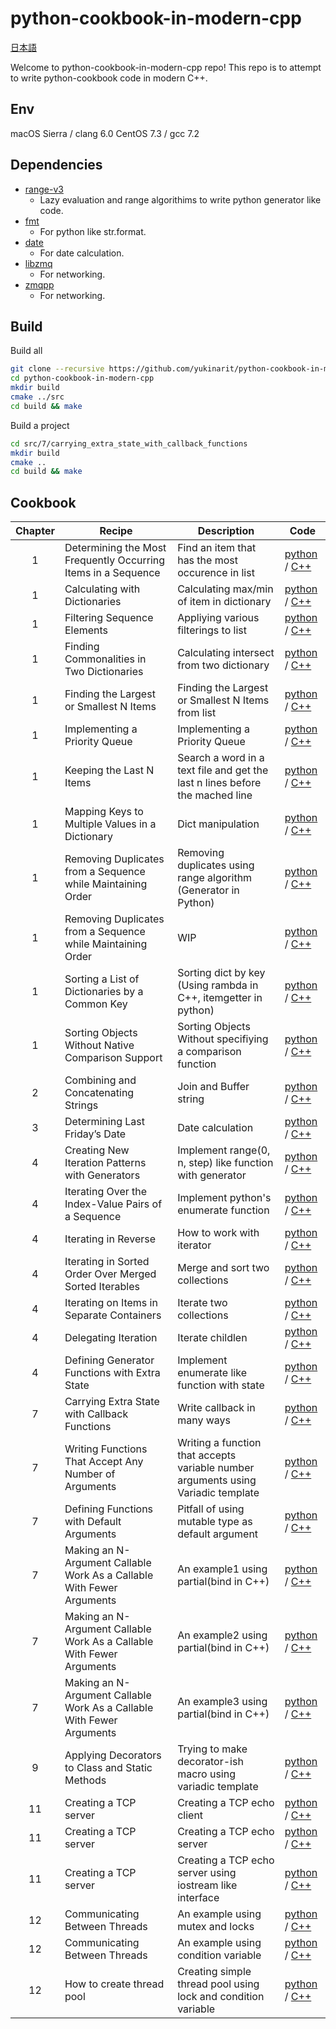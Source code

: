python-cookbook-in-modern-cpp
=============================

[日本語](README_ja.md)

Welcome to python-cookbook-in-modern-cpp repo!
This repo is to attempt to write python-cookbook code in modern C++.

## Env

macOS Sierra / clang 6.0
CentOS 7.3 / gcc 7.2

## Dependencies

* [range-v3](https://github.com/ericniebler/range-v3)
  - Lazy evaluation and range algorithims to write python generator like code.
* [fmt](https://github.com/fmtlib/fmt)
  - For python like str.format.
* [date](https://github.com/HowardHinnant/date)
  - For date calculation.
* [libzmq](https://github.com/zeromq/libzmq)
  - For networking.
* [zmqpp](https://github.com/zeromq/zmqpp)
  - For networking.

## Build

Build all
```bash
git clone --recursive https://github.com/yukinarit/python-cookbook-in-modern-cpp.git
cd python-cookbook-in-modern-cpp
mkdir build
cmake ../src
cd build && make
```

Build a project
```bash
cd src/7/carrying_extra_state_with_callback_functions
mkdir build
cmake ..
cd build && make
```

## Cookbook

| Chapter | Recipe | Description | Code |
|:-------:|--------|-------------|------|
| 1 | Determining the Most Frequently Occurring Items in a Sequence | Find an item that has the most occurence in list | [python](src/7/determine_the_top_n_items_occurring_in_a_list/example.py) / [C++](src/7/determine_the_top_n_items_occurring_in_a_list/example.cpp) |
| 1 | Calculating with Dictionaries | Calculating max/min of item in dictionary | [python](src/1/calculating_with_dictionaries/example.py) / [C++](src/1/calculating_with_dictionaries/example.cpp) |
| 1 | Filtering Sequence Elements | Appliying various filterings to list | [python](src/1/filtering_list_elements/example.py) / [C++](src/1/filtering_list_elements/example.cpp) |
| 1 | Finding Commonalities in Two Dictionaries | Calculating intersect from two dictionary | [python](src/1/finding_out_what_two_dictionaries_have_in_common/example.py) / [C++](src/1/finding_out_what_two_dictionaries_have_in_common/example.cpp) |
| 1 | Finding the Largest or Smallest N Items | Finding the Largest or Smallest N Items from list | [python](src/1/finding_the_largest_or_smallest_n_items/example.py) / [C++](src/1/finding_the_largest_or_smallest_n_items/example.cpp) |
| 1 | Implementing a Priority Queue | Implementing a Priority Queue | [python](src/1/implementing_a_priority_queue/example.py) / [C++](src/1/implementing_a_priority_queue/example.cpp) |
| 1 | Keeping the Last N Items | Search a word in a text file and get the last n lines before the mached line | [python](src/1/keeping_the_last_n_items/example.py) / [C++](src/1/keeping_the_last_n_items/example.cpp) |
| 1 | Mapping Keys to Multiple Values in a Dictionary | Dict manipulation | [python](src/1/mapping_names_to_sequence_elements/example1.py) / [C++](src/1/mapping_names_to_sequence_elements/example.cpp) |
| 1 | Removing Duplicates from a Sequence while Maintaining Order | Removing duplicates using range algorithm (Generator in Python) | [python](src/1/removing_duplicates_from_a_sequence_while_maintaining_order/example.py) / [C++](src/1/removing_duplicates_from_a_sequence_while_maintaining_order/example.cpp) |
| 1 | Removing Duplicates from a Sequence while Maintaining Order | WIP | [python](src/1/removing_duplicates_from_a_sequence_while_maintaining_order/example2.py) / [C++]() |
| 1 | Sorting a List of Dictionaries by a Common Key | Sorting dict by key (Using rambda in C++, itemgetter in python) | [python](src/1/sort_a_list_of_dictionaries_by_a_common_key/example.py) / [C++](src/1/sort_a_list_of_dictionaries_by_a_common_key/example.cpp) |
| 1 | Sorting Objects Without Native Comparison Support | Sorting Objects Without specifiying a comparison function | [python](src/1/sort_objects_without_native_comparison_support/example.py) / [C++](src/1/sort_objects_without_native_comparison_support/example.cpp) |
| 2 | Combining and Concatenating Strings | Join and Buffer string | [python](src/2/combining_and_concatenating_strings/example.py) / [C++](src/2/combining_and_concatenating_strings/example.cpp) |
| 3 | Determining Last Friday’s Date | Date calculation | [python](src/3/determining_last_fridays_date/example.py) / [C++](src/3/determining_last_fridays_date/example.cpp) |
| 4 | Creating New Iteration Patterns with Generators | Implement range(0, n, step) like function with generator | [python](src/4/creating_new_iteration_patterns_with_generators/example.py) / [C++](src/4/creating_new_iteration_patterns_with_generators/example.cpp) |
| 4 | Iterating Over the Index-Value Pairs of a Sequence | Implement python's enumerate function | [python](src/4/iterate_over_the_index-value_pairs_of_a_list/example.py) / [C++](src/4/iterate_over_the_index-value_pairs_of_a_list/example.cpp) |
| 4 | Iterating in Reverse | How to work with iterator | [python](src/4/iterating_in_reverse/example.py) / [C++](src/4/iterating_in_reverse/example.cpp) |
| 4 | Iterating in Sorted Order Over Merged Sorted Iterables | Merge and sort two collections | [python](src/4/iterating_in_sorted_order_over_merged_sorted_iterables/example.py) / [C++](src/4/iterating_in_sorted_order_over_merged_sorted_iterables/example.cpp) |
| 4 | Iterating on Items in Separate Containers | Iterate two collections | [python](src/4/iterating_on_items_in_separate_containers/example.py) / [C++](src/4/iterating_on_items_in_separate_containers/example.cpp) |
| 4 | Delegating Iteration | Iterate childlen | [python](src/4/creating_new_iteration_patterns_with_generators/example.py) / [C++](src/4/creating_new_iteration_patterns_with_generators/example.cpp) |
| 4 | Defining Generator Functions with Extra State | Implement enumerate like function with state | [python](src/4/generators_with_state/example.py) / [C++](src/4/generators_with_state/example.cpp) |
| 7 | Carrying Extra State with Callback Functions | Write callback in many ways | [python](src/7/carrying_extra_state_with_callback_functions/example.py) / [C++](src/7/carrying_extra_state_with_callback_functions/example.cpp) |
| 7 | Writing Functions That Accept Any Number of Arguments | Writing a function that accepts variable number arguments using Variadic template | [python](src/7/functions_that_accept_any_number_of_arguments/example.py) / [C++](src/7/functions_that_accept_any_number_of_arguments/example.cpp) |
| 7 | Defining Functions with Default Arguments | Pitfall of using mutable type as default argument | [python](src/7/functions_with_default_arguments/example.py) / [C++](src/7/functions_with_default_arguments/example.cpp) |
| 7 | Making an N-Argument Callable Work As a Callable With Fewer Arguments | An example1 using partial(bind in C++) | [python](src/7/making_an_n-argument_callable_work_as_a_callable_with_fewer_arguments/example1.py) / [C++](src/7/making_an_n-argument_callable_work_as_a_callable_with_fewer_arguments/example1.cpp) |
| 7 | Making an N-Argument Callable Work As a Callable With Fewer Arguments | An example2 using partial(bind in C++) | [python](src/7/making_an_n-argument_callable_work_as_a_callable_with_fewer_arguments/example2.py) / [C++](src/7/making_an_n-argument_callable_work_as_a_callable_with_fewer_arguments/example2.cpp) |
| 7 | Making an N-Argument Callable Work As a Callable With Fewer Arguments | An example3 using partial(bind in C++) | [python](src/7/making_an_n-argument_callable_work_as_a_callable_with_fewer_arguments/example3.py) / [C++](src/7/making_an_n-argument_callable_work_as_a_callable_with_fewer_arguments/example3.cpp) |
| 9 | Applying Decorators to Class and Static Methods | Trying to make decorator-ish macro using variadic template | [python](src/9/applying_decorators_to_class_and_static_methods/example.py) / [C++](src/9/applying_decorators_to_class_and_static_methods/example.cpp) |
| 11 | Creating a TCP server | Creating a TCP echo client | [python](src/11/creating_a_tcp_server/echoclient.py) / [C++](src/11/creating_a_tcp_server/echoclient.cpp) |
| 11 | Creating a TCP server | Creating a TCP echo server | [python](src/11/creating_a_tcp_server/echoserv.py) / [C++](src/11/creating_a_tcp_server/echoserv.cpp) |
| 11 | Creating a TCP server | Creating a TCP echo server using iostream like interface | [python](src/11/creating_a_tcp_server/echoserv2.py) / [C++](src/11/creating_a_tcp_server/echoserv2.cpp) |
| 12 | Communicating Between Threads | An example using mutex and locks | [python](src/12/how_to_communicate_between_threads/example1.py) / [C++](src/12/how_to_communicate_between_threads/example1.cpp) |
| 12 | Communicating Between Threads | An example using condition variable | [python](src/12/how_to_communicate_between_threads/example2.py) / [C++](src/12/how_to_communicate_between_threads/example2.cpp) |
| 12 | How to create thread pool | Creating simple thread pool using lock and condition variable | [python](src/12/how_to_create_a_thread_pool/example1.py) / [C++](src/12/how_to_create_a_thread_pool/example1.cpp) |
